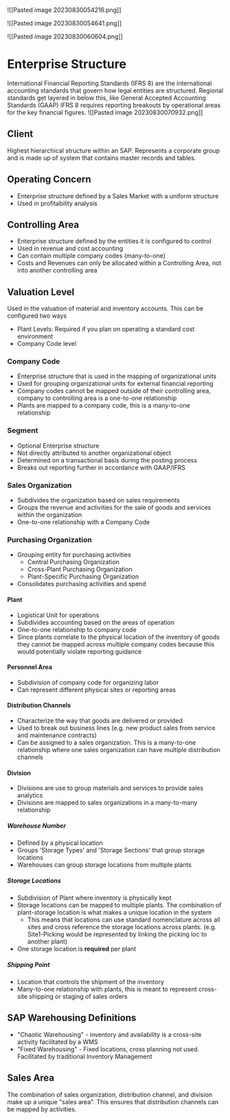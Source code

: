 ![[Pasted image 20230830054216.png]]

![[Pasted image 20230830054641.png]]

![[Pasted image 20230830060604.png]]
# Enterprise Structure
International Financial Reporting Standards (IFRS 8) are the international accounting standards that govern how legal entities are structured.
Regional standards get layered in below this, like General Accepted Accounting Standards (GAAP)
IFRS 8 requires reporting breakouts by operational areas for the key financial figures.
![[Pasted image 20230830070932.png]]
## Client
Highest hierarchical structure within an SAP. Represents a corporate group and is made up of system that contains master records and tables.
## Operating Concern
- Enterprise structure defined by a Sales Market with a uniform structure
- Used in profitability analysis
## Controlling Area
- Enterprise structure defined by the entities it is configured to control
- Used in revenue and cost accounting
- Can contain multiple company codes (many-to-one)
- Costs and Revenues can only be allocated within a Controlling Area, not into another controlling area
## Valuation Level
Used in the valuation of material and inventory accounts. This can be configured two ways
- Plant Levels: Required if you plan on operating a standard cost environment
- Company Code level
### Company Code
- Enterprise structure that is used in the mapping of organizational units
- Used for grouping organizational units for external financial reporting
- Company codes cannot be mapped outside of their controlling area, company to controlling area is a one-to-one relationship
- Plants are mapped to a company code, this is a many-to-one relationship
### Segment
- Optional Enterprise structure
- Not directly attributed to another organizational object
- Determined on a transactional basis during the posting process
- Breaks out reporting further in accordance with GAAP/IFRS
### Sales Organization
- Subdivides the organization based on sales requirements
- Groups the revenue and activities for the sale of goods and services within the organization
- One-to-one relationship with a Company Code
### Purchasing Organization
- Grouping entity for purchasing activities
	- Central Purchasing Organization
	- Cross-Plant Purchasing Organization
	- Plant-Specific Purchasing Organization
- Consolidates purchasing activities and spend
#### Plant
- Logistical Unit for operations
- Subdivides accounting based on the areas of operation
- One-to-one relationship to company code
- Since plants correlate to the physical location of the inventory of goods they cannot be mapped across multiple company codes because this would potentially violate reporting guidance
#### Personnel Area
- Subdivision of company code for organizing labor
- Can represent different physical sites or reporting areas
#### Distribution Channels
- Characterize the way that goods are delivered or provided
- Used to break out business lines (e.g. new product sales from service and maintenance contracts)
- Can be assigned to a sales organization. This is a many-to-one relationship where one sales organization can have multiple distribution channels 
#### Division
- Divisions are use to group materials and services to provide sales analytics
- Divisions are mapped to sales organizations in a many-to-many relationship
##### Warehouse Number
- Defined by a physical location
- Groups 'Storage Types' and 'Storage Sections' that group storage locations
- Warehouses can group storage locations from multiple plants
##### Storage Locations
- Subdivision of Plant where inventory is physically kept
- Storage locations can be mapped to multiple plants. The combination of plant-storage location is what makes a unique location in the system
	- This means that locations can use standard nomenclature across all sites and cross reference the storage locations across plants. (e.g. Site1-Picking would be represented by linking the picking loc to another plant)
- One storage location is **required** per plant
##### Shipping Point
- Location that controls the shipment of the inventory
- Many-to-one relationship with plants, this is meant to represent cross-site shipping or staging of sales orders
## SAP Warehousing Definitions 
- "Chaotic Warehousing" - inventory and availability is a cross-site activity facilitated by a WMS
- "Fixed Warehousing" - Fixed locations, cross planning not used. Facilitated by traditional Inventory Management
## Sales Area
The combination of sales organization, distribution channel, and division make up a unique "sales area". This ensures that distribution channels can be mapped by activities.